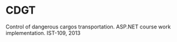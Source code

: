 CDGT
====

Control of dangerous cargos transportation. ASP.NET course work implementation. IST-109, 2013